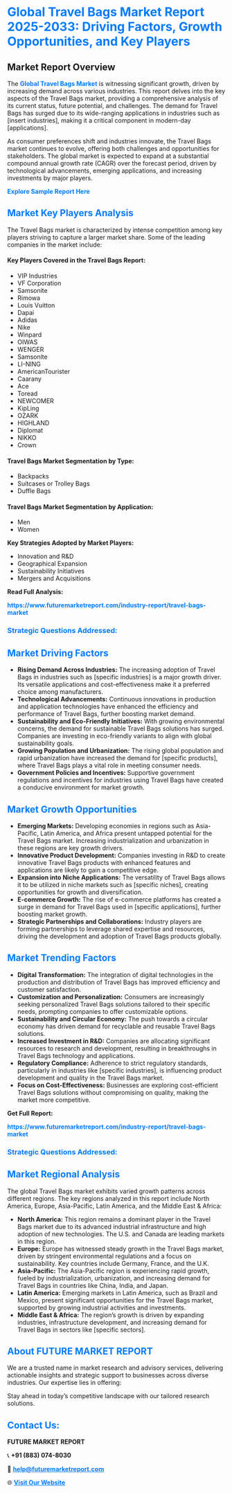 <h1 style="color: #007BFF;">Global Travel Bags Market Report 2025-2033: Driving Factors, Growth Opportunities, and Key Players</h1>

<section id="overview">
<h2>Market Report Overview</h2>
<p>The <a href="https://www.futuremarketreport.com/industry-report/travel-bags-market" style="color: #007BFF; text-decoration: none;"><strong>Global Travel Bags Market</strong></a> is witnessing significant growth, driven by increasing demand across various industries. This report delves into the key aspects of the Travel Bags market, providing a comprehensive analysis of its current status, future potential, and challenges. The demand for Travel Bags has surged due to its wide-ranging applications in industries such as [insert industries], making it a critical component in modern-day [applications].</p>
<p>As consumer preferences shift and industries innovate, the Travel Bags market continues to evolve, offering both challenges and opportunities for stakeholders. The global market is expected to expand at a substantial compound annual growth rate (CAGR) over the forecast period, driven by technological advancements, emerging applications, and increasing investments by major players.</p>
</section>

<section id="overview">
<p><a href="https://www.futuremarketreport.com/request-sample/reportId=90448" style="color: #007BFF; text-decoration: none;"><strong>Explore Sample Report Here</strong></a></p>
</section>

<section id="key-players">
<h2 style="color: #007BFF;">Market Key Players Analysis</h2>
<p>The Travel Bags market is characterized by intense competition among key players striving to capture a larger market share. Some of the leading companies in the market include:</p>
<h4>Key Players Covered in the Travel Bags Report:</h4>
<ul><li>VIP Industries</li><li>VF Corporation</li><li>Samsonite</li><li>Rimowa</li><li>Louis Vuitton</li><li>Dapai</li><li>Adidas</li><li>Nike</li><li>Winpard</li><li>OIWAS</li><li>WENGER</li><li>Samsonite</li><li>LI-NING</li><li>AmericanTourister</li><li>Caarany</li><li>Ace</li><li>Toread</li><li>NEWCOMER</li><li>KipLing</li><li>OZARK</li><li>HIGHLAND</li><li>Diplomat</li><li>NIKKO</li><li>Crown</li></ul>
<h4>Travel Bags Market Segmentation by Type:</h4>
<ul><li>Backpacks</li><li>Suitcases or Trolley Bags</li><li>Duffle Bags</li></ul>

<h4>Travel Bags Market Segmentation by Application:</h4>
<ul><li>Men</li><li>Women</li></ul>
<p><strong>Key Strategies Adopted by Market Players:</strong></p>
<ul>
<li>Innovation and R&D</li>
<li>Geographical Expansion</li>
<li>Sustainability Initiatives</li>
<li>Mergers and Acquisitions</li>
</ul>
</section>

<section>
<p><strong>Read Full Analysis: </strong></p><a href="https://www.futuremarketreport.com/industry-report/travel-bags-market" style="color: #007BFF; text-decoration: none;"><strong>https://www.futuremarketreport.com/industry-report/travel-bags-market</strong></a>
<h3 style="color: #007BFF;">Strategic Questions Addressed:</h3>
</section>

<section id="driving-factors">
<h2 style="color: #007BFF;">Market Driving Factors</h2>
<ul>
<li><strong>Rising Demand Across Industries:</strong> The increasing adoption of Travel Bags in industries such as [specific industries] is a major growth driver. Its versatile applications and cost-effectiveness make it a preferred choice among manufacturers.</li>
<li><strong>Technological Advancements:</strong> Continuous innovations in production and application technologies have enhanced the efficiency and performance of Travel Bags, further boosting market demand.</li>
<li><strong>Sustainability and Eco-Friendly Initiatives:</strong> With growing environmental concerns, the demand for sustainable Travel Bags solutions has surged. Companies are investing in eco-friendly variants to align with global sustainability goals.</li>
<li><strong>Growing Population and Urbanization:</strong> The rising global population and rapid urbanization have increased the demand for [specific products], where Travel Bags plays a vital role in meeting consumer needs.</li>
<li><strong>Government Policies and Incentives:</strong> Supportive government regulations and incentives for industries using Travel Bags have created a conducive environment for market growth.</li>
</ul>
</section>

<section id="growth-opportunities">
<h2 style="color: #007BFF;">Market Growth Opportunities</h2>
<ul>
<li><strong>Emerging Markets:</strong> Developing economies in regions such as Asia-Pacific, Latin America, and Africa present untapped potential for the Travel Bags market. Increasing industrialization and urbanization in these regions are key growth drivers.</li>
<li><strong>Innovative Product Development:</strong> Companies investing in R&D to create innovative Travel Bags products with enhanced features and applications are likely to gain a competitive edge.</li>
<li><strong>Expansion into Niche Applications:</strong> The versatility of Travel Bags allows it to be utilized in niche markets such as [specific niches], creating opportunities for growth and diversification.</li>
<li><strong>E-commerce Growth:</strong> The rise of e-commerce platforms has created a surge in demand for Travel Bags used in [specific applications], further boosting market growth.</li>
<li><strong>Strategic Partnerships and Collaborations:</strong> Industry players are forming partnerships to leverage shared expertise and resources, driving the development and adoption of Travel Bags products globally.</li>
</ul>
</section>

<section id="trending-factors">
<h2 style="color: #007BFF;">Market Trending Factors</h2>
<ul>
<li><strong>Digital Transformation:</strong> The integration of digital technologies in the production and distribution of Travel Bags has improved efficiency and customer satisfaction.</li>
<li><strong>Customization and Personalization:</strong> Consumers are increasingly seeking personalized Travel Bags solutions tailored to their specific needs, prompting companies to offer customizable options.</li>
<li><strong>Sustainability and Circular Economy:</strong> The push towards a circular economy has driven demand for recyclable and reusable Travel Bags solutions.</li>
<li><strong>Increased Investment in R&D:</strong> Companies are allocating significant resources to research and development, resulting in breakthroughs in Travel Bags technology and applications.</li>
<li><strong>Regulatory Compliance:</strong> Adherence to strict regulatory standards, particularly in industries like [specific industries], is influencing product development and quality in the Travel Bags market.</li>
<li><strong>Focus on Cost-Effectiveness:</strong> Businesses are exploring cost-efficient Travel Bags solutions without compromising on quality, making the market more competitive.</li>
</ul>
</section>

<section>
<p><strong>Get Full Report: </strong></p><a href="https://www.futuremarketreport.com/industry-report/travel-bags-market" style="color: #007BFF; text-decoration: none;"><strong>https://www.futuremarketreport.com/industry-report/travel-bags-market</strong></a>
<h3 style="color: #007BFF;">Strategic Questions Addressed:</h3>
</section>


<section id="regional-analysis">
<h2 style="color: #007BFF;">Market Regional Analysis</h2>
<p>The global Travel Bags market exhibits varied growth patterns across different regions. The key regions analyzed in this report include North America, Europe, Asia-Pacific, Latin America, and the Middle East & Africa:</p>
<ul>
<li><strong>North America:</strong> This region remains a dominant player in the Travel Bags market due to its advanced industrial infrastructure and high adoption of new technologies. The U.S. and Canada are leading markets in this region.</li>
<li><strong>Europe:</strong> Europe has witnessed steady growth in the Travel Bags market, driven by stringent environmental regulations and a focus on sustainability. Key countries include Germany, France, and the U.K.</li>
<li><strong>Asia-Pacific:</strong> The Asia-Pacific region is experiencing rapid growth, fueled by industrialization, urbanization, and increasing demand for Travel Bags in countries like China, India, and Japan.</li>
<li><strong>Latin America:</strong> Emerging markets in Latin America, such as Brazil and Mexico, present significant opportunities for the Travel Bags market, supported by growing industrial activities and investments.</li>
<li><strong>Middle East & Africa:</strong> The region’s growth is driven by expanding industries, infrastructure development, and increasing demand for Travel Bags in sectors like [specific sectors].</li>
</ul>
</section>

<footer>
<h2 style="color: #007BFF;">About FUTURE MARKET REPORT</h2>
<p>We are a trusted name in market research and advisory services, delivering actionable insights and strategic support to businesses across diverse industries. Our expertise lies in offering:</p>

<p>Stay ahead in today’s competitive landscape with our tailored research solutions.</p>

<h2 style="color: #007BFF;">Contact Us:</h2>
<p><strong>FUTURE MARKET REPORT</strong></p>
<p>📞 <strong>+91 (883) 074-8030</strong></p>
<p>📧 <strong><a href="mailto:help@futuremarketreport.com" style="color: #007BFF;">help@futuremarketreport.com</a></strong></p>
<p>🌐 <strong><a href="https://www.futuremarketreport.com/" style="color: #007BFF;">Visit Our Website</a></strong></p>
</footer>